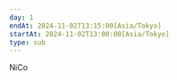 ```yaml
---
day: 1
endAt: 2024-11-02T13:15:00[Asia/Tokyo]
startAt: 2024-11-02T13:00:00[Asia/Tokyo]
type: sub
---
```


NiCo
